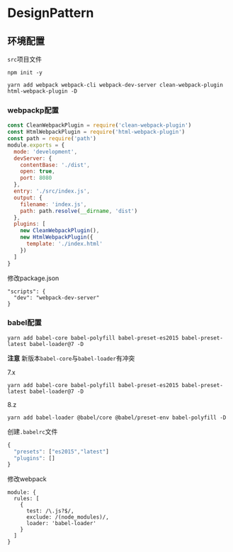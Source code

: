 # DesignPattern

## 环境配置

`src`项目文件

```
npm init -y

yarn add webpack webpack-cli webpack-dev-server clean-webpack-plugin html-webpack-plugin -D
```

### webpackp配置

```javascript
const CleanWebpackPlugin = require('clean-webpack-plugin')
const HtmlWebpackPlugin = require('html-webpack-plugin')
const path = require('path')
module.exports = {
  mode: 'development',
  devServer: {
    contentBase: './dist',
    open: true,
    port: 8080
  },
  entry: './src/index.js',
  output: {
    filename: 'index.js',
    path: path.resolve(__dirname, 'dist')
  },
  plugins: [
    new CleanWebpackPlugin(),
    new HtmlWebpackPlugin({
      template: './index.html'
    })
  ]
}
```

修改package.json
```
"scripts": {
  "dev": "webpack-dev-server"
}
```

### babel配置

```
yarn add babel-core babel-polyfill babel-preset-es2015 babel-preset-latest babel-loader@7 -D
```

**注意**
新版本`babel-core`与`babel-loader`有冲突

7.x
```
yarn add babel-core babel-polyfill babel-preset-es2015 babel-preset-latest babel-loader@7 -D
```

8.z
```
yarn add babel-loader @babel/core @babel/preset-env babel-polyfill -D
```


创建`.babelrc`文件

```javascript
{
  "presets": ["es2015","latest"]
  "plugins": []
}
```

修改webpack
```
module: {
  rules: [
    {
      test: /\.js?$/,
      exclude: /(node_modules)/,
      loader: 'babel-loader'
    }
  ]
}
```